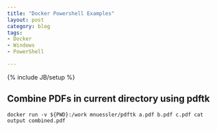 ```yaml
---
title: "Docker Powershell Examples"
layout: post
category: blog
tags:
- Docker
- Windows
- PowerShell

---
```

{% include JB/setup %}

## Combine PDFs in current directory using pdftk

```
docker run -v ${PWD}:/work mnuessler/pdftk a.pdf b.pdf c.pdf cat output combined.pdf
```
